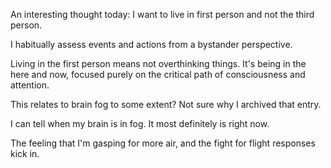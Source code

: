 An interesting thought today: I want to live in first person and not the third person.

I habitually assess events and actions from a bystander perspective. 

Living in the first person means not overthinking things. It's being in the here and now, focused purely on the critical path of consciousness and attention. 


This relates to brain fog to some extent? Not sure why I archived that entry.

I can tell when my brain is in fog. It most definitely is right now. 

The feeling that I'm gasping for more air, and the fight for flight responses kick in.

